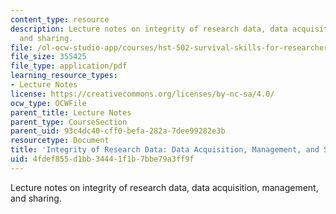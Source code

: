 ```yaml
---
content_type: resource
description: Lecture notes on integrity of research data, data acquisition, management,
  and sharing.
file: /ol-ocw-studio-app/courses/hst-502-survival-skills-for-researchers-the-responsible-conduct-of-research-spring-2003/4fdef855d1bb34441f1b7bbe79a3ff9f_4data.pdf
file_size: 355425
file_type: application/pdf
learning_resource_types:
- Lecture Notes
license: https://creativecommons.org/licenses/by-nc-sa/4.0/
ocw_type: OCWFile
parent_title: Lecture Notes
parent_type: CourseSection
parent_uid: 93c4dc40-cff0-befa-282a-7dee99282e3b
resourcetype: Document
title: 'Integrity of Research Data: Data Acquisition, Management, and Sharing'
uid: 4fdef855-d1bb-3444-1f1b-7bbe79a3ff9f
---
```

Lecture notes on integrity of research data, data acquisition, management, and sharing.
